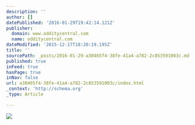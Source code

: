 ```yaml
---
description: ''
author: []
datePublished: '2016-01-29T19:42:14.121Z'
publisher:
  domain: www.odditycentral.com
  name: odditycentral.com
dateModified: '2015-12-17T18:20:19.195Z'
title: ''
sourcePath: _posts/2016-01-29-a30465f4-38fe-41a4-a782-2c853591003c.md
published: true
inFeed: true
hasPage: true
inNav: false
url: a30465f4-38fe-41a4-a782-2c853591003c/index.html
_context: 'http://schema.org'
_type: Article

---
```

![](http://www.odditycentral.com/wp-content/uploads/2015/12/600x450xgiant-boar-600x450.jpg.pagespeed.ic.o4EPjJdaNh.webp)